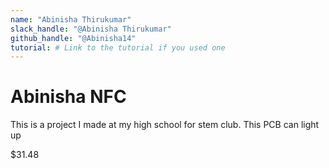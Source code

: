 ```yaml
---
name: "Abinisha Thirukumar"
slack_handle: "@Abinisha Thirukumar"
github_handle: "@Abinisha14"
tutorial: # Link to the tutorial if you used one
---
```


# Abinisha NFC

 This is a project I made at my high school for stem club. This PCB can light up 

$31.48 

